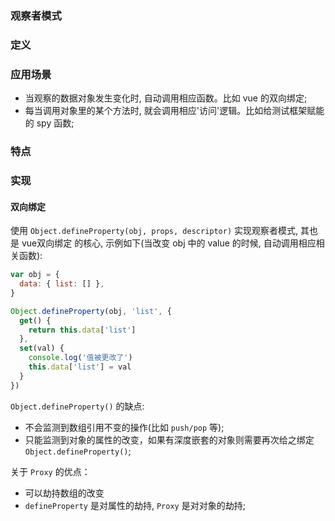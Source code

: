 ### 观察者模式

### 定义

### 应用场景

- 当观察的数据对象发生变化时, 自动调用相应函数。比如 vue 的双向绑定;
- 每当调用对象里的某个方法时, 就会调用相应'访问'逻辑。比如给测试框架赋能的 spy 函数;

### 特点

### 实现

####  双向绑定

使用 `Object.defineProperty(obj, props, descriptor)` 实现观察者模式, 其也是 vue双向绑定 的核心, 示例如下(当改变 obj 中的 value 的时候, 自动调用相应相关函数):

```javascript
var obj = {
  data: { list: [] },
}

Object.defineProperty(obj, 'list', {
  get() {
    return this.data['list']
  },
  set(val) {
    console.log('值被更改了')
    this.data['list'] = val
  }
})
```

 `Object.defineProperty()` 的缺点:

- 不会监测到数组引用不变的操作(比如 `push/pop` 等);
- 只能监测到对象的属性的改变，如果有深度嵌套的对象则需要再次给之绑定 `Object.defineProperty()`;

关于 `Proxy` 的优点：

- 可以劫持数组的改变
- `defineProperty` 是对属性的劫持, `Proxy` 是对对象的劫持;